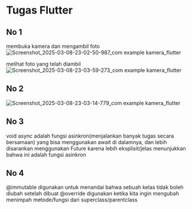 # Tugas Flutter

## No 1
membuka kamera dan mengambil foto
![Screenshot_2025-03-08-23-02-50-987_com example kamera_flutter](https://github.com/user-attachments/assets/30f61717-571d-441b-a524-9fcf6f42bd2c)

melihat foto yang telah diambil
![Screenshot_2025-03-08-23-03-59-273_com example kamera_flutter](https://github.com/user-attachments/assets/d35156db-d283-480b-a8eb-5409c70e4545)

## No 2
![Screenshot_2025-03-08-23-03-14-779_com example kamera_flutter](https://github.com/user-attachments/assets/e86c626f-43aa-4b7c-b8f8-d209db0634b6)

## No 3
void async adalah fungsi asinkron(menjalankan banyak tugas secara bersamaan) yang bisa menggunakan await di dalamnya, dan lebih disarankan menggunakan Future<void> karena lebih eksplisit/jelas menunjukkan bahwa ini adalah fungsi asinkron

## No 4
@immutable digunakan untuk menandai bahwa sebuah kelas tidak boleh diubah setelah dibuat
@override digunakan ketika kita ingin mengubah menimpah metode/fungsi dari superclass/parentclass
